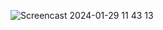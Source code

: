 ![Screencast 2024-01-29 11 43 13](https://github.com/yigitako/Elevation-Calculator/assets/51721029/e34417b7-62e3-4b42-8807-cd438a65ef4e)

